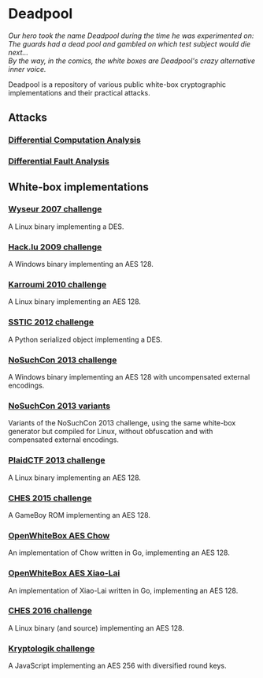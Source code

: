 # Deadpool
*Our hero took the name Deadpool during the time he was experimented on:  
The guards had a dead pool and gambled on which test subject would die next...  
By the way, in the comics, the white boxes are Deadpool's crazy alternative inner voice.*

Deadpool is a repository of various public white-box cryptographic implementations and their practical attacks.

## Attacks

### [Differential Computation Analysis](README_dca.md)

### [Differential Fault Analysis](README_dfa.md)

## White-box implementations

### [Wyseur 2007 challenge](wbs_des_wyseur2007)

A Linux binary implementing a DES.

### [Hack.lu 2009 challenge](wbs_aes_hacklu2009)

A Windows binary implementing an AES 128.

### [Karroumi 2010 challenge](wbs_aes_karroumi2010)

A Linux binary implementing an AES 128.

### [SSTIC 2012 challenge](wbs_des_sstic2012)

A Python serialized object implementing a DES.

### [NoSuchCon 2013 challenge](wbs_aes_nsc2013)

A Windows binary implementing an AES 128 with uncompensated external encodings.

### [NoSuchCon 2013 variants](wbs_aes_nsc2013_variants)

Variants of the NoSuchCon 2013 challenge, using the same white-box generator but compiled for Linux, without obfuscation and with compensated external encodings.

### [PlaidCTF 2013 challenge](wbs_aes_plaidctf2013)

A Linux binary implementing an AES 128.

### [CHES 2015 challenge](wbs_aes_ches2015)

A GameBoy ROM implementing an AES 128.

### [OpenWhiteBox AES Chow](wbs_aes_openwhitebox_chow)

An implementation of Chow written in Go, implementing an AES 128.

### [OpenWhiteBox AES Xiao-Lai](wbs_aes_openwhitebox_xiaolai)

An implementation of Xiao-Lai written in Go, implementing an AES 128.

### [CHES 2016 challenge](wbs_aes_ches2016)

A Linux binary (and source) implementing an AES 128.

### [Kryptologik challenge](wbs_aes_kryptologik)

A JavaScript implementing an AES 256 with diversified round keys.
